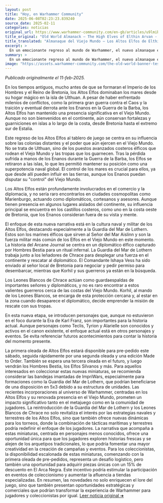 ```yaml
---
layout: post
title: "Hoy, en Warhammer Community"
date: 2025-06-08T02:23:23.839240
source_date: 2025-02-11
categories: noticias
original_url: https://www.warhammer-community.com/en-gb/articles/u9lmibri/old-world-almanack-the-high-elves-of-elthin-arvan/
title_original: "Old World Almanack – The High Elves of Elthin Arvan - Warhammer Community"
title_translated: "Almanaque del Viejo Mundo – Los Altos Elfos de Elthin Arvan - Comunidad Warhammer"
excerpt: >
  En un emocionante regreso al mundo de Warhammer, el nuevo almanaque explora la fascinante historia de los Altos Elfos y su influencia en el Viejo Mundo. Desde sus fortalezas costeras hasta su poderosa armada, los Altos Elfos mantienen su presencia a pesar de los antiguos conflictos con los Enanos. Con la inminente llegada de estos majestuosos elfos a las mesas de juego, los lectores se sumergirán en relatos de diplomacia, comercio y audaces rescates, como el de un diplomático elfo capturado por hombres bestia. Descubre cómo la Guardia del Mar de Lothern y los valientes Leones Blancos de Chrace se embarcan en una misión épica para recuperar a su compañero perdido. ¡No te pierdas esta oportunidad de explorar el legado y la estrategia de los Altos Elfos en el Viejo Mundo!
summary: >
  En un emocionante regreso al mundo de Warhammer, el nuevo almanaque explora la fascinante historia de los Altos Elfos y su influencia en el Viejo Mundo. Desde sus fortalezas costeras hasta su poderosa armada, los Altos Elfos mantienen su presencia a pesar de los antiguos conflictos con los Enanos. Con la inminente llegada de estos majestuosos elfos a las mesas de juego, los lectores se sumergirán en relatos de diplomacia, comercio y audaces rescates, como el de un diplomático elfo capturado por hombres bestia. Descubre cómo la Guardia del Mar de Lothern y los valientes Leones Blancos de Chrace se embarcan en una misión épica para recuperar a su compañero perdido. ¡No te pierdas esta oportunidad de explorar el legado y la estrategia de los Altos Elfos en el Viejo Mundo!
image: "https://assets.warhammer-community.com/the-old-world-banner-test.jpg"
---
```


*Publicado originalmente el 11-feb-2025.*

En los tiempos antiguos, mucho antes de que se formaran el Imperio de los Hombres y el Reino de Bretonia, los Altos Elfos dominaban los mares desde su hogar mágico en la isla de Ulthuan. A pesar de haber enfrentado milenios de conflictos, como la primera gran guerra contra el Caos y la traición y eventual derrota ante los Enanos en la Guerra de la Barba, los Altos Elfos han mantenido una presencia significativa en el Viejo Mundo. Aunque no son bienvenidos en el continente, aún conservan fortalezas y guarniciones en islas a lo largo de la costa, desde Bretonia hasta el extremo sur de Estalia.

Este regreso de los Altos Elfos al tablero de juego se centra en su influencia sobre las colonias distantes y el poder que aún ejercen en el Viejo Mundo. No se trata de Ulthuan, sino de los puestos avanzados costeros élficos que rodean el Viejo Mundo y las tropas que los guarnecen. Tras la pérdida sufrida a manos de los Enanos durante la Guerra de la Barba, los Elfos se retiraron a las islas, lo que les permitió mantener su posición como una superpotencia naval global. El control de los mares es crucial para ellos, ya que desde allí pueden influir en las tierras, aunque los Enanos puedan disputar su "control" del Viejo Mundo.

Los Altos Elfos están profundamente involucrados en el comercio y la diplomacia, y no sería raro encontrarlos en ciudades cosmopolitas como Marienburgo, actuando como diplomáticos, cortesanos y asesores. Aunque tienen presencia en algunos lugares aislados del continente, su influencia principal se encuentra en los castillos costeros, como uno en la costa oeste de Bretonia, que los Enanos consideran fuera de su vista y mente.

El enfoque de esta nueva narrativa está en la cultura naval y militar de los Altos Elfos, destacando especialmente a la Guardia del Mar de Lothern. Estos son los marines élficos que sirven al Señor del Mar Aislinn y son la fuerza militar más común de los Elfos en el Viejo Mundo en este momento. La historia del Arcane Journal se centra en un diplomático élfico capturado por Hombres Bestia para un ritual infernal. La Guardia del Mar de Lothern trabaja junto a los leñadores de Chrace para desplegar una fuerza en el continente y rescatar al diplomático. El Comandante Ishaya Vess ha sido enviado al señor local de Bretonia para negociar y pedir permiso para desembarcar, mientras que Korhil y sus guerreros ya están en la búsqueda.

Los Leones Blancos de Chrace actúan como guardaespaldas de importantes señores y diplomáticos, y no es raro encontrar a estos valientes guerreros cerca de las costas del Viejo Mundo. Korhil, al mando de los Leones Blancos, se encarga de esta protección cercana y, al estar en la zona cuando desaparece el diplomático, decide emprender la misión de rescate con sus tropas.

En esta nueva etapa, se introducen personajes que, aunque no estuvieron en el foco durante la Era de Karl Franz, son importantes para la historia actual. Aunque personajes como Teclis, Tyrion y Alarielle son conocidos y activos en el canon existente, el enfoque actual está en otros personajes y eventos. Se evita referenciar futuros acontecimientos para contar la historia del momento presente.

La primera oleada de Altos Elfos estará disponible para pre-pedido este sábado, seguida rápidamente por una segunda oleada y una edición Made to Order. También se espera una tercera oleada en el futuro, y luego vendrán los Hombres Bestia, los Elfos Silvanos y más. Para aquellos interesados en coleccionar estas nuevas miniaturas, se recomienda considerar las bandejas imantadas de ImpriWars, especialmente para formaciones como la Guardia del Mar de Lothern, que podrían beneficiarse de una disposición en 5x3 debido a su estructura de unidades.
Las recientes incorporaciones al universo de Warhammer, centradas en los Altos Elfos y su renovada presencia en el Viejo Mundo, prometen un impacto significativo tanto en el metajuego como en la comunidad de jugadores. La reintroducción de la Guardia del Mar de Lothern y los Leones Blancos de Chrace no solo revitaliza el interés por las estrategias navales y terrestres de los Altos Elfos, sino que también ofrece nuevas dinámicas para los torneos, donde la combinación de tácticas marítimas y terrestres podría redefinir el enfoque de los jugadores. La narrativa que acompaña a estas miniaturas, centrada en personajes menos conocidos, ofrece una oportunidad única para que los jugadores exploren historias frescas y se alejen de los arquetipos tradicionales, lo que podría fomentar una mayor creatividad en la creación de campañas y eventos. Para los coleccionistas, la disponibilidad escalonada de estas miniaturas, comenzando con la primera oleada de pre-pedidos, representa un desafío logístico, pero también una oportunidad para adquirir piezas únicas con un 15% de descuento en El Arca Negra. Este incentivo podría estimular la participación en eventos de coleccionismo y aumentar la afluencia a tiendas especializadas. En resumen, las novedades no solo enriquecen el lore del juego, sino que también presentan oportunidades estratégicas y comerciales que podrían transformar la experiencia de Warhammer para jugadores y coleccionistas por igual.
[Leer noticia original ➜](https://www.warhammer-community.com/en-gb/articles/u9lmibri/old-world-almanack-the-high-elves-of-elthin-arvan/)
